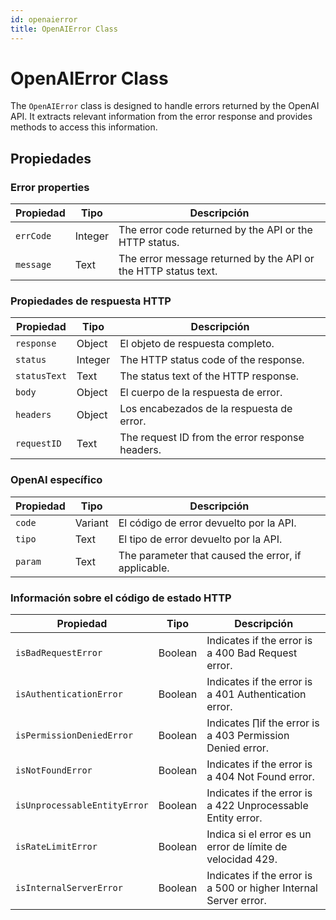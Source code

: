 ```yaml
---
id: openaierror
title: OpenAIError Class
---
```


# OpenAIError Class

The `OpenAIError` class is designed to handle errors returned by the OpenAI API. It extracts relevant information from the error response and provides methods to access this information.

## Propiedades

### Error properties

| Propiedad | Tipo    | Descripción                                                                    |
| --------- | ------- | ------------------------------------------------------------------------------ |
| `errCode` | Integer | The error code returned by the API or the HTTP status.         |
| `message` | Text    | The error message returned by the API or the HTTP status text. |

### Propiedades de respuesta HTTP

| Propiedad    | Tipo    | Descripción                                                     |
| ------------ | ------- | --------------------------------------------------------------- |
| `response`   | Object  | El objeto de respuesta completo.                |
| `status`     | Integer | The HTTP status code of the response.           |
| `statusText` | Text    | The status text of the HTTP response.           |
| `body`       | Object  | El cuerpo de la respuesta de error.             |
| `headers`    | Object  | Los encabezados de la respuesta de error.       |
| `requestID`  | Text    | The request ID from the error response headers. |

### OpenAI específico

| Propiedad | Tipo    | Descripción                                                         |
| --------- | ------- | ------------------------------------------------------------------- |
| `code`    | Variant | El código de error devuelto por la API.             |
| `tipo`    | Text    | El tipo de error devuelto por la API.               |
| `param`   | Text    | The parameter that caused the error, if applicable. |

### Información sobre el código de estado HTTP

| Propiedad                    | Tipo    | Descripción                                                                      |
| ---------------------------- | ------- | -------------------------------------------------------------------------------- |
| `isBadRequestError`          | Boolean | Indicates if the error is a 400 Bad Request error.               |
| `isAuthenticationError`      | Boolean | Indicates if the error is a 401 Authentication error.            |
| `isPermissionDeniedError`    | Boolean | Indicates ∏if the error is a 403 Permission Denied error.        |
| `isNotFoundError`            | Boolean | Indicates if the error is a 404 Not Found error.                 |
| `isUnprocessableEntityError` | Boolean | Indicates if the error is a 422 Unprocessable Entity error.      |
| `isRateLimitError`           | Boolean | Indica si el error es un error de límite de velocidad 429.       |
| `isInternalServerError`      | Boolean | Indicates if the error is a 500 or higher Internal Server error. |